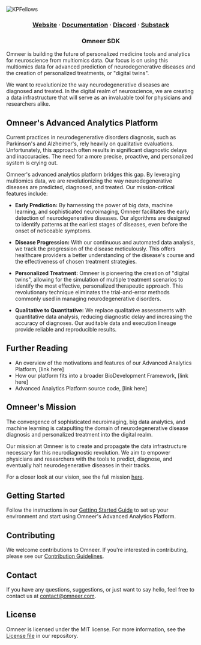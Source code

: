 ![KPFellows](https://viterbicareers.usc.edu/wp-content/uploads/2018/09/kleiner-perkins-fellows-2018.png)

<html>
  <h3 align="center">
  <a href="https://omneer.typedream.app">Website</a>
  <span> · </span>
  <a href="https://docs.omneer.xyz/">Documentation</a>
  <span> · </span>
  <a href="">Discord</a>
  <span> · </span>
  <a href="https://omneer.substack.com/">Substack</a>
  </h3>
</html>

<html>
  <h3 align="center">Omneer SDK</a>
  </h3>
</html>

Omneer is building the future of personalized medicine tools and analytics for neuroscience from multiomics data. Our focus is on using this multiomics data for advanced prediction of neurodegenerative diseases and the creation of personalized treatments, or "digital twins". 

We want to revolutionize the way neurodegenerative diseases are diagnosed and treated. In the digital realm of neuroscience, we are creating a data infrastructure that will serve as an invaluable tool for physicians and researchers alike.

## Omneer's Advanced Analytics Platform

Current practices in neurodegenerative disorders diagnosis, such as Parkinson's and Alzheimer's, rely heavily on qualitative evaluations. Unfortunately, this approach often results in significant diagnostic delays and inaccuracies. The need for a more precise, proactive, and personalized system is crying out.

Omneer's advanced analytics platform bridges this gap. By leveraging multiomics data, we are revolutionizing the way neurodegenerative diseases are predicted, diagnosed, and treated. Our mission-critical features include:

- **Early Prediction:** By harnessing the power of big data, machine learning, and sophisticated neuroimaging, Omneer facilitates the early detection of neurodegenerative diseases. Our algorithms are designed to identify patterns at the earliest stages of diseases, even before the onset of noticeable symptoms.

- **Disease Progression:** With our continuous and automated data analysis, we track the progression of the disease meticulously. This offers healthcare providers a better understanding of the disease's course and the effectiveness of chosen treatment strategies.

- **Personalized Treatment:** Omneer is pioneering the creation of "digital twins", allowing for the simulation of multiple treatment scenarios to identify the most effective, personalized therapeutic approach. This revolutionary technique eliminates the trial-and-error methods commonly used in managing neurodegenerative disorders.

- **Qualitative to Quantitative:** We replace qualitative assessments with quantitative data analysis, reducing diagnostic delay and increasing the accuracy of diagnoses. Our auditable data and execution lineage provide reliable and reproducible results.

## Further Reading

- An overview of the motivations and features of our Advanced Analytics Platform, [link here]
- How our platform fits into a broader BioDevelopment Framework, [link here]
- Advanced Analytics Platform source code, [link here]

## Omneer's Mission

The convergence of sophisticated neuroimaging, big data analytics, and machine learning is catapulting the domain of neurodegenerative disease diagnosis and personalized treatment into the digital realm. 

Our mission at Omneer is to create and propagate the data infrastructure necessary for this neurodiagnostic revolution. We aim to empower physicians and researchers with the tools to predict, diagnose, and eventually halt neurodegenerative diseases in their tracks.

For a closer look at our vision, see the full mission [here](./MISSION.md).

## Getting Started

Follow the instructions in our [Getting Started Guide](./GETTING_STARTED.md) to set up your environment and start using Omneer's Advanced Analytics Platform.

## Contributing

We welcome contributions to Omneer. If you're interested in contributing, please see our [Contribution Guidelines](./CONTRIBUTING.md).

## Contact

If you have any questions, suggestions, or just want to say hello, feel free to contact us at contact@omneer.com.

## License

Omneer is licensed under the MIT license. For more information, see the [License file](./LICENSE) in our repository.
